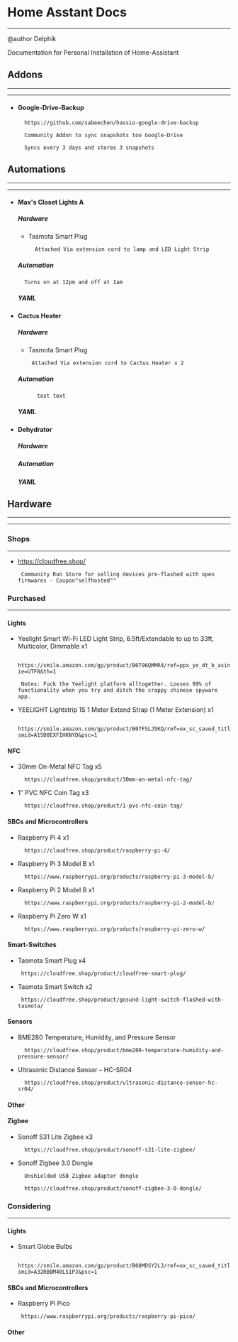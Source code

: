 # **Home Asstant Docs** 
----
@author Delphik

Documentation for Personal Installation of Home-Assistant

## **Addons**
----
----


* #### **Google-Drive-Backup**

        https://github.com/sabeechen/hassio-google-drive-backup

        Community Addon to sync snapshots too Google-Drive

        Syncs every 3 days and stores 3 snapshots


## **Automations**
----
----

* #### **Max's Closet Lights A**

    ##### **Hardware**

    * Tasmota Smart Plug
        
            Attached Via extension cord to lamp and LED Light Strip

    ##### **Automation**
        Turns on at 12pm and off at 1am
    
    ##### **YAML**
    

* #### **Cactus Heater**
    
    ##### **Hardware**

     * Tasmota Smart Plug
        
            Attached Via extension cord to Cactus Heater x 2

    ##### **Automation**
            test text
    
    ##### **YAML**

        


* #### **Dehydrator**


    ##### **Hardware**

    ##### **Automation**

    ##### **YAML**

## **Hardware**
----
----

### **Shops**
----

 * https://cloudfree.shop/ 
        
        Community Run Store for selling devices pre-flashed with open firmwares - Coupon"selfhosted""

### **Purchased**
----

#### **Lights**

*  Yeelight Smart Wi-Fi LED Light Strip, 6.5ft/Extendable to up to 33ft, Multicolor, Dimmable x1

        https://smile.amazon.com/gp/product/B0796QMMR4/ref=ppx_yo_dt_b_asin_title_o06_s00?ie=UTF8&th=1

        Notes: Fuck the Yeelight platform alltogether. Looses 99% of functionality when you try and ditch the crappy chinese spyware app.

* YEELIGHT Lightstrip 1S 1 Meter Extend Strap (1 Meter Extension) x1

        https://smile.amazon.com/gp/product/B07FSLJ5KQ/ref=ox_sc_saved_title_1?smid=A1SD0EXFIHKNYD&psc=1

#### **NFC**


* 30mm On-Metal NFC Tag x5
      
        https://cloudfree.shop/product/30mm-on-metal-nfc-tag/

* 1″ PVC NFC Coin Tag x3

        https://cloudfree.shop/product/1-pvc-nfc-coin-tag/


#### **SBCs and Microcontrollers**

* Raspberry Pi 4 x1

        https://cloudfree.shop/product/raspberry-pi-4/

* Raspberry Pi 3 Model B x1

        https://www.raspberrypi.org/products/raspberry-pi-3-model-b/

* Raspberry Pi 2 Model B x1

        https://www.raspberrypi.org/products/raspberry-pi-2-model-b/

* Raspberry Pi Zero W x1

        https://www.raspberrypi.org/products/raspberry-pi-zero-w/

#### **Smart-Switches**

*  Tasmota Smart Plug x4 
    
        https://cloudfree.shop/product/cloudfree-smart-plug/

*  Tasmota Smart Switch x2
    
        https://cloudfree.shop/product/gosund-light-switch-flashed-with-tasmota/

#### **Sensors**

* BME280 Temperature, Humidity, and Pressure Sensor

        https://cloudfree.shop/product/bme280-temperature-humidity-and-pressure-sensor/

* Ultrasonic Distance Sensor – HC-SR04

        https://cloudfree.shop/product/ultrasonic-distance-sensor-hc-sr04/


#### **Other**


#### **Zigbee**

* Sonoff S31 Lite Zigbee x3

        https://cloudfree.shop/product/sonoff-s31-lite-zigbee/

* Sonoff Zigbee 3.0 Dongle
        
        Unshielded USB Zigbee adapter dongle

        https://cloudfree.shop/product/sonoff-zigbee-3-0-dongle/
### **Considering**
---

#### **Lights**

* Smart Globe Bulbs

        https://smile.amazon.com/gp/product/B08MDSY2LJ/ref=ox_sc_saved_title_6?smid=A32RBBM40L51PJ&psc=1


#### **SBCs and Microcontrollers**

*  Raspberry Pi Pico

        https://www.raspberrypi.org/products/raspberry-pi-pico/


#### **Other**
